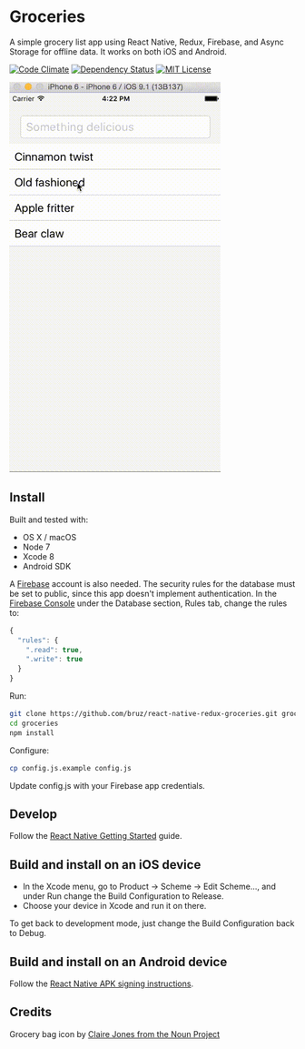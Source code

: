 # Groceries

A simple grocery list app using React Native, Redux, Firebase, and Async Storage for offline data. It works on both iOS and Android.

[![Code Climate](https://codeclimate.com/github/bruz/react-native-redux-groceries/badges/gpa.svg)](https://codeclimate.com/github/bruz/react-native-redux-groceries)
[![Dependency Status](https://david-dm.org/bruz/react-native-redux-groceries.svg)](https://david-dm.org/bruz/react-native-redux-groceries)
[![MIT License](https://img.shields.io/github/license/bruz/react-native-redux-groceries.svg)](https://github.com/bruz/react-native-redux-groceries/blob/master/LICENSE)

![demo](demo.gif)

## Install

Built and tested with:

* OS X / macOS
* Node 7
* Xcode 8
* Android SDK

A [Firebase](https://firebase.google.com) account is also needed. The security rules for the database must be set to public, since this app doesn't implement authentication. In the [Firebase Console](https://firebase.google.com/console/) under the Database section, Rules tab, change the rules to:

```javascript
{
  "rules": {
    ".read": true,
    ".write": true
  }
}
```

Run:

```bash
git clone https://github.com/bruz/react-native-redux-groceries.git groceries
cd groceries
npm install
```

Configure:

```bash
cp config.js.example config.js
```

Update config.js with your Firebase app credentials.

## Develop

Follow the [React Native Getting Started](https://facebook.github.io/react-native/docs/getting-started.html) guide.

## Build and install on an iOS device

* In the Xcode menu, go to Product -> Scheme -> Edit Scheme..., and under Run change the Build Configuration to Release.
* Choose your device in Xcode and run it on there.

To get back to development mode, just change the Build Configuration back to Debug.

## Build and install on an Android device

Follow the [React Native APK signing instructions](https://facebook.github.io/react-native/docs/signed-apk-android.html).

## Credits

Grocery bag icon by [Claire Jones from the Noun Project](https://thenounproject.com/hivernoir)
